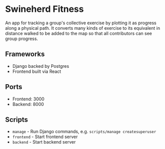 # Swineherd Fitness

An app for tracking a group's collective exercise by plotting it as progress along a physical path. It converts many kinds of exercise to its equivalent in distance walked to be added to the map so that all contributors can see group progress.

## Frameworks

- Django backed by Postgres
- Frontend built via React

## Ports

- Frontend: 3000
- Backend: 8000

## Scripts

- `manage` - Run Django commands, e.g. `scripts/manage createsuperuser`
- `frontend` - Start frontend server
- `backend` - Start backend server


